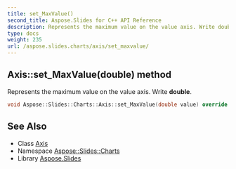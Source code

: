 ```yaml
---
title: set_MaxValue()
second_title: Aspose.Slides for C++ API Reference
description: Represents the maximum value on the value axis. Write double.
type: docs
weight: 235
url: /aspose.slides.charts/axis/set_maxvalue/
---
```

## Axis::set_MaxValue(double) method


Represents the maximum value on the value axis. Write **double**.

```cpp
void Aspose::Slides::Charts::Axis::set_MaxValue(double value) override
```

## See Also

* Class [Axis](../)
* Namespace [Aspose::Slides::Charts](../../)
* Library [Aspose.Slides](../../../)
